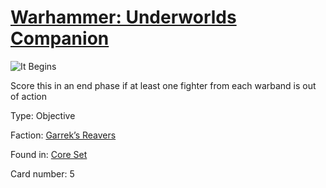 # [Warhammer: Underworlds Companion](https://guidokessels.github.io/wh-underworlds)

  

![It Begins](https://warhammerunderworlds.com/wp-content/uploads/sites/6/2017/12/005_ENG-It-Begins.png)

Score this in an end phase if at least one fighter from each warband is out of action

Type: Objective

Faction: [Garrek’s Reavers](https://guidokessels.github.io/wh-underworlds/factions/garreks-reavers)

Found in: [Core Set](https://guidokessels.github.io/wh-underworlds/locations/core-set)

Card number: 5
